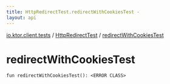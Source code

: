 ```yaml
---
title: HttpRedirectTest.redirectWithCookiesTest - 
layout: api
---
```


<div class='api-docs-breadcrumbs'><a href="../index.html">io.ktor.client.tests</a> / <a href="index.html">HttpRedirectTest</a> / <a href="./redirect-with-cookies-test.html">redirectWithCookiesTest</a></div>

# redirectWithCookiesTest

<div class="signature"><code><span class="keyword">fun </span><span class="identifier">redirectWithCookiesTest</span><span class="symbol">(</span><span class="symbol">)</span><span class="symbol">: </span><span class="identifier">&lt;ERROR CLASS&gt;</span></code></div>
